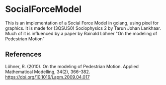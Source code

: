 # SocialForceModel

This is an implementation of a Social Force Model in golang, using pixel for graphics.
It is made for (3QSUS0) Sociophysics 2 by Tarun Johan Lankhaar.
Much of it is influenced by a paper by Rainald Löhner "On the modeling of Pedestrian Motion"

## References

Löhner, R. (2010). On the modeling of Pedestrian Motion. Applied Mathematical Modelling, 34(2), 366–382. <https://doi.org/10.1016/j.apm.2009.04.017>
